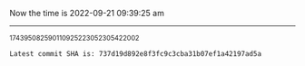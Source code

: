 Now the time is 2022-09-21 09:39:25 am

---

<small>174395082590110925223052305422002</small>

```txt
Latest commit SHA is: 737d19d892e8f3fc9c3cba31b07ef1a42197ad5a
```
